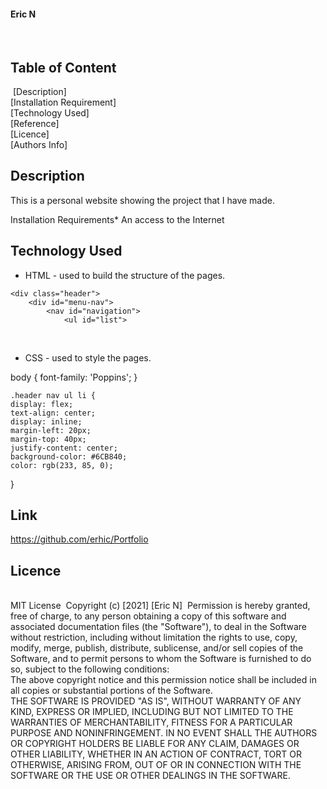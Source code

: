 #### Eric N 
​
## Table of Content
​
 [Description]<br>
 [Installation Requirement]<br>
 [Technology Used]<br>
 [Reference]<br>
 [Licence]<br>
 [Authors Info]
​
## Description
<p>This is  a personal website showing the project that I have made.</p>
​
Installation Requirements 
​
* An access to the Internet
​
​

## Technology Used
* HTML - used to build the structure of the pages.
       <!DOCTYPE html>
       <html lang="en">
      <head>
     <meta charset="UTF-8">
      <meta http-equiv="X-UA-Compatible" content="IE=edge">
      <meta name="viewport" content="width=device-width, initial-scale=1.0">
     <title>Document</title>
    <link rel="stylesheet" href="style.css">
    </head>

<body>


    <div class="header">
        <div id="menu-nav">
            <nav id="navigation">
                <ul id="list">
​
* CSS - used to style the pages.

body {
    font-family: 'Poppins';
}

    .header nav ul li {
    display: flex;
    text-align: center;
    display: inline;
    margin-left: 20px;
    margin-top: 40px;
    justify-content: center;
    background-color: #6CB840;
    color: rgb(233, 85, 0);
}
## Link
https://github.com/erhic/Portfolio
​
## Licence
​                                                      
MIT License
​
Copyright (c) [2021] [Eric N]
​
Permission is hereby granted, free of charge, to any person obtaining a copy
of this software and associated documentation files (the "Software"), to deal
in the Software without restriction, including without limitation the rights
to use, copy, modify, merge, publish, distribute, sublicense, and/or sell
copies of the Software, and to permit persons to whom the Software is
furnished to do so, subject to the following conditions:
​<br>
The above copyright notice and this permission notice shall be included in all
copies or substantial portions of the Software.
​​<br>
THE SOFTWARE IS PROVIDED "AS IS", WITHOUT WARRANTY OF ANY KIND, EXPRESS OR
IMPLIED, INCLUDING BUT NOT LIMITED TO THE WARRANTIES OF MERCHANTABILITY,
FITNESS FOR A PARTICULAR PURPOSE AND NONINFRINGEMENT. IN NO EVENT SHALL THE
AUTHORS OR COPYRIGHT HOLDERS BE LIABLE FOR ANY CLAIM, DAMAGES OR OTHER
LIABILITY, WHETHER IN AN ACTION OF CONTRACT, TORT OR OTHERWISE, ARISING FROM,
OUT OF OR IN CONNECTION WITH THE SOFTWARE OR THE USE OR OTHER DEALINGS IN THE
SOFTWARE.